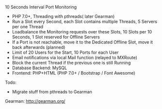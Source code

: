 10 Seconds Interval Port Monitoring

- PHP 7.0+, Threading with pthreads( later Gearman)
- Run a Slot every Second, each Slot contains multiple Threads, 5 Servers per one Thread
- Loadbalance the Monitoring requests over these Slots, 10 Slots per 10 Seconds, 1 Slot reserved for Offline Servers
- If a Port is not reachable, move it to the Dedicated Offline Slot, move it back afterwards (planned)
- Limit of 20 Users for the Start, 10 Ports for each User
- Email notifications via local Mail function (relayed to MXRoute)
- Block the current Thread if the previous one is still Running
- Database Backend: MySQL
- Frontend: PHP+HTML (PHP 7.0+ / Bootstrap / Font Awesome)

Todo:
- Migrate stuff from pthreads to Gearman

Gearman: http://gearman.org/
